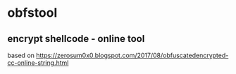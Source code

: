 # obfstool
## encrypt shellcode - online tool
based on https://zerosum0x0.blogspot.com/2017/08/obfuscatedencrypted-cc-online-string.html
